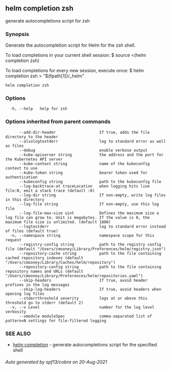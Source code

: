 ## helm completion zsh

generate autocompletions script for zsh

### Synopsis


Generate the autocompletion script for Helm for the zsh shell.

To load completions in your current shell session:
$ source <(helm completion zsh)

To load completions for every new session, execute once:
$ helm completion zsh > "${fpath[1]}/_helm"


```
helm completion zsh
```

### Options

```
  -h, --help   help for zsh
```

### Options inherited from parent commands

```
      --add-dir-header                   If true, adds the file directory to the header
      --alsologtostderr                  log to standard error as well as files
      --debug                            enable verbose output
      --kube-apiserver string            the address and the port for the Kubernetes API server
      --kube-context string              name of the kubeconfig context to use
      --kube-token string                bearer token used for authentication
      --kubeconfig string                path to the kubeconfig file
      --log-backtrace-at traceLocation   when logging hits line file:N, emit a stack trace (default :0)
      --log-dir string                   If non-empty, write log files in this directory
      --log-file string                  If non-empty, use this log file
      --log-file-max-size uint           Defines the maximum size a log file can grow to. Unit is megabytes. If the value is 0, the maximum file size is unlimited. (default 1800)
      --logtostderr                      log to standard error instead of files (default true)
  -n, --namespace string                 namespace scope for this request
      --registry-config string           path to the registry config file (default "/Users/cmooney/Library/Preferences/helm/registry.json")
      --repository-cache string          path to the file containing cached repository indexes (default "/Users/cmooney/Library/Caches/helm/repository")
      --repository-config string         path to the file containing repository names and URLs (default "/Users/cmooney/Library/Preferences/helm/repositories.yaml")
      --skip-headers                     If true, avoid header prefixes in the log messages
      --skip-log-headers                 If true, avoid headers when opening log files
      --stderrthreshold severity         logs at or above this threshold go to stderr (default 2)
  -v, --v Level                          number for the log level verbosity
      --vmodule moduleSpec               comma-separated list of pattern=N settings for file-filtered logging
```

### SEE ALSO

* [helm completion](helm_completion.md)	 - generate autocompletions script for the specified shell

###### Auto generated by spf13/cobra on 20-Aug-2021
